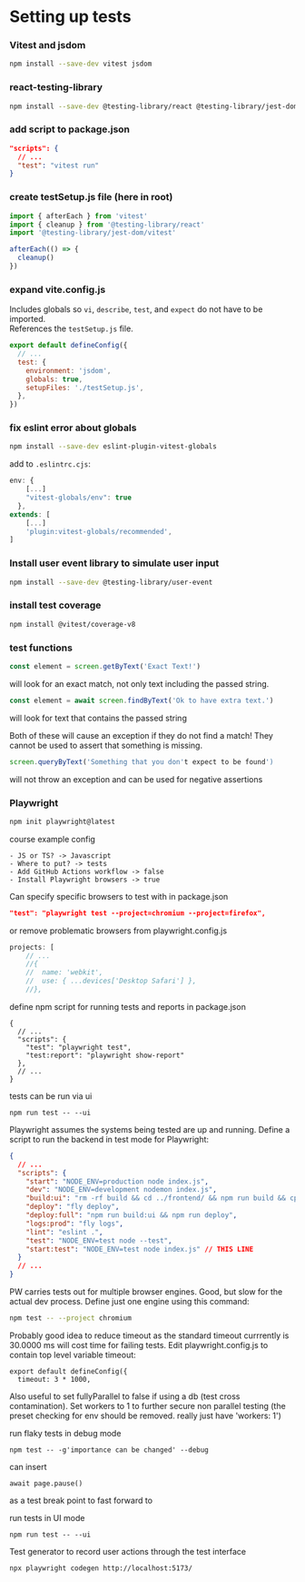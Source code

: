 # Setting up tests

### Vitest and jsdom

```bash
npm install --save-dev vitest jsdom
```

### react-testing-library

```bash
npm install --save-dev @testing-library/react @testing-library/jest-dom
```

### add script to package.json

```json
"scripts": {
  // ...
  "test": "vitest run"
}
```

### create testSetup.js file (here in root)

```js
import { afterEach } from 'vitest'
import { cleanup } from '@testing-library/react'
import '@testing-library/jest-dom/vitest'

afterEach(() => {
  cleanup()
})
```

### expand vite.config.js

Includes globals so `vi`, `describe`, `test`, and `expect` do not have to be imported.  
References the `testSetup.js` file.

```js
export default defineConfig({
  // ...
  test: {
    environment: 'jsdom',
    globals: true,
    setupFiles: './testSetup.js',
  },
})
```

### fix eslint error about globals

```bash
npm install --save-dev eslint-plugin-vitest-globals
```

add to `.eslintrc.cjs`:

```js
env: {
    [...]
    "vitest-globals/env": true
  },
extends: [
    [...]
    'plugin:vitest-globals/recommended',
]
```

### Install user event library to simulate user input

```bash
npm install --save-dev @testing-library/user-event
```

### install test coverage

```bash
npm install @vitest/coverage-v8
```

### test functions

```js
const element = screen.getByText('Exact Text!')
```

will look for an exact match, not only text including the passed string.

```js
const element = await screen.findByText('Ok to have extra text.')
```

will look for text that contains the passed string

Both of these will cause an exception if they do not find a match! They cannot be used to assert that something is missing.

```js
screen.queryByText('Something that you don't expect to be found')
```

will not throw an exception and can be used for negative assertions

### Playwright

```bash
npm init playwright@latest
```

course example config

```
- JS or TS? -> Javascript
- Where to put? -> tests
- Add GitHub Actions workflow -> false
- Install Playwright browsers -> true
```

Can specify specific browsers to test with in package.json

```JSON
"test": "playwright test --project=chromium --project=firefox",
```

or remove problematic browsers from playwright.config.js

```js
projects: [
    // ...
    //{
    //  name: 'webkit',
    //  use: { ...devices['Desktop Safari'] },
    //},
```

define npm script for running tests and reports in package.json

```
{
  // ...
  "scripts": {
    "test": "playwright test",
    "test:report": "playwright show-report"
  },
  // ...
}
```

tests can be run via ui

```
npm run test -- --ui
```

Playwright assumes the systems being tested are up and running.
Define a script to run the backend in test mode for Playwright:

```json
{
  // ...
  "scripts": {
    "start": "NODE_ENV=production node index.js",
    "dev": "NODE_ENV=development nodemon index.js",
    "build:ui": "rm -rf build && cd ../frontend/ && npm run build && cp -r build ../backend",
    "deploy": "fly deploy",
    "deploy:full": "npm run build:ui && npm run deploy",
    "logs:prod": "fly logs",
    "lint": "eslint .",
    "test": "NODE_ENV=test node --test",
    "start:test": "NODE_ENV=test node index.js" // THIS LINE
  }
  // ...
}
```

PW carries tests out for multiple browser engines. Good, but slow for the actual dev process. Define just one engine using this command:

```bash
npm test -- --project chromium
```

Probably good idea to reduce timeout as the standard timeout currrently is 30.0000 ms will cost time for failing tests. Edit playwright.config.js to contain top level variable timeout:

```
export default defineConfig({
  timeout: 3 * 1000,
```

Also useful to set fullyParallel to false if using a db (test cross contamination). Set workers to 1 to further secure non parallel testing (the preset checking for env should be removed. really just have 'workers: 1')

run flaky tests in debug mode

```
npm test -- -g'importance can be changed' --debug
```

can insert

```
await page.pause()
```

as a test break point to fast forward to

run tests in UI mode

```
npm run test -- --ui
```

Test generator to record user actions through the test interface

```
npx playwright codegen http://localhost:5173/
```
